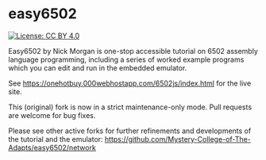 # easy6502
[![License: CC BY 4.0](https://img.shields.io/badge/License-CC%20BY%204.0-lightgrey.svg)](https://creativecommons.org/licenses/by/4.0/)

Easy6502 by Nick Morgan is one-stop accessible tutorial on 6502 assembly language programming,
including a series of worked example programs which you can edit and run in the embedded emulator.

See https://onehotbuy.000webhostapp.com/6502js/index.html for the live site.

This (original) fork is now in a strict maintenance-only mode. Pull requests are welcome for bug fixes.

Please see other active forks for further refinements and developments of the tutorial and the emulator:
https://github.com/Mystery-College-of-The-Adapts/easy6502/network


